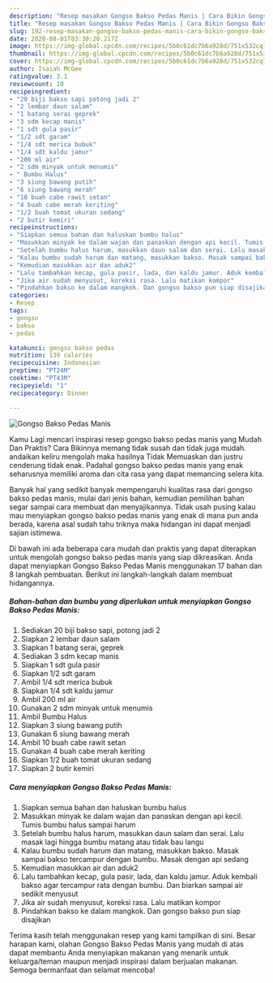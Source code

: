 ```yaml
---
description: "Resep masakan Gongso Bakso Pedas Manis | Cara Bikin Gongso Bakso Pedas Manis Yang Bisa Manjain Lidah"
title: "Resep masakan Gongso Bakso Pedas Manis | Cara Bikin Gongso Bakso Pedas Manis Yang Bisa Manjain Lidah"
slug: 192-resep-masakan-gongso-bakso-pedas-manis-cara-bikin-gongso-bakso-pedas-manis-yang-bisa-manjain-lidah
date: 2020-08-01T03:30:20.217Z
image: https://img-global.cpcdn.com/recipes/5b0c61dc7b6a928d/751x532cq70/gongso-bakso-pedas-manis-foto-resep-utama.jpg
thumbnail: https://img-global.cpcdn.com/recipes/5b0c61dc7b6a928d/751x532cq70/gongso-bakso-pedas-manis-foto-resep-utama.jpg
cover: https://img-global.cpcdn.com/recipes/5b0c61dc7b6a928d/751x532cq70/gongso-bakso-pedas-manis-foto-resep-utama.jpg
author: Isaiah McGee
ratingvalue: 3.1
reviewcount: 10
recipeingredient:
- "20 biji bakso sapi potong jadi 2"
- "2 lembar daun salam"
- "1 batang serai geprek"
- "3 sdm kecap manis"
- "1 sdt gula pasir"
- "1/2 sdt garam"
- "1/4 sdt merica bubuk"
- "1/4 sdt kaldu jamur"
- "200 ml air"
- "2 sdm minyak untuk menumis"
- " Bumbu Halus"
- "3 siung bawang putih"
- "6 siung bawang merah"
- "10 buah cabe rawit setan"
- "4 buah cabe merah keriting"
- "1/2 buah tomat ukuran sedang"
- "2 butir kemiri"
recipeinstructions:
- "Siapkan semua bahan dan haluskan bumbu halus"
- "Masukkan minyak ke dalam wajan dan panaskan dengan api kecil. Tumis bumbu halus sampai harum"
- "Setelah bumbu halus harum, masukkan daun salam dan serai. Lalu masak lagi hingga bumbu matang atau tidak bau langu"
- "Kalau bumbu sudah harum dan matang, masukkan bakso. Masak sampai bakso tercampur dengan bumbu. Masak dengan api sedang"
- "Kemudian masukkan air dan aduk2"
- "Lalu tambahkan kecap, gula pasir, lada, dan kaldu jamur. Aduk kembali bakso agar tercampur rata dengan bumbu. Dan biarkan sampai air sedikit menyusut"
- "Jika air sudah menyusut, koreksi rasa. Lalu matikan kompor"
- "Pindahkan bakso ke dalam mangkok. Dan gongso bakso pun siap disajikan"
categories:
- Resep
tags:
- gongso
- bakso
- pedas

katakunci: gongso bakso pedas 
nutrition: 139 calories
recipecuisine: Indonesian
preptime: "PT24M"
cooktime: "PT43M"
recipeyield: "1"
recipecategory: Dinner

---
```



![Gongso Bakso Pedas Manis](https://img-global.cpcdn.com/recipes/5b0c61dc7b6a928d/751x532cq70/gongso-bakso-pedas-manis-foto-resep-utama.jpg)

Kamu Lagi mencari inspirasi resep gongso bakso pedas manis yang Mudah Dan Praktis? Cara Bikinnya memang tidak susah dan tidak juga mudah. andaikan keliru mengolah maka hasilnya Tidak Memuaskan dan justru cenderung tidak enak. Padahal gongso bakso pedas manis yang enak seharusnya memiliki aroma dan cita rasa yang dapat memancing selera kita.



Banyak hal yang sedikit banyak mempengaruhi kualitas rasa dari gongso bakso pedas manis, mulai dari jenis bahan, kemudian pemilihan bahan segar sampai cara membuat dan menyajikannya. Tidak usah pusing kalau mau menyiapkan gongso bakso pedas manis yang enak di mana pun anda berada, karena asal sudah tahu triknya maka hidangan ini dapat menjadi sajian istimewa.


Di bawah ini ada beberapa cara mudah dan praktis yang dapat diterapkan untuk mengolah gongso bakso pedas manis yang siap dikreasikan. Anda dapat menyiapkan Gongso Bakso Pedas Manis menggunakan 17 bahan dan 8 langkah pembuatan. Berikut ini langkah-langkah dalam membuat hidangannya.

<!--inarticleads1-->

##### Bahan-bahan dan bumbu yang diperlukan untuk menyiapkan Gongso Bakso Pedas Manis:

1. Sediakan 20 biji bakso sapi, potong jadi 2
1. Siapkan 2 lembar daun salam
1. Siapkan 1 batang serai, geprek
1. Sediakan 3 sdm kecap manis
1. Siapkan 1 sdt gula pasir
1. Siapkan 1/2 sdt garam
1. Ambil 1/4 sdt merica bubuk
1. Siapkan 1/4 sdt kaldu jamur
1. Ambil 200 ml air
1. Gunakan 2 sdm minyak untuk menumis
1. Ambil  Bumbu Halus
1. Siapkan 3 siung bawang putih
1. Gunakan 6 siung bawang merah
1. Ambil 10 buah cabe rawit setan
1. Gunakan 4 buah cabe merah keriting
1. Siapkan 1/2 buah tomat ukuran sedang
1. Siapkan 2 butir kemiri




<!--inarticleads2-->

##### Cara menyiapkan Gongso Bakso Pedas Manis:

1. Siapkan semua bahan dan haluskan bumbu halus
1. Masukkan minyak ke dalam wajan dan panaskan dengan api kecil. Tumis bumbu halus sampai harum
1. Setelah bumbu halus harum, masukkan daun salam dan serai. Lalu masak lagi hingga bumbu matang atau tidak bau langu
1. Kalau bumbu sudah harum dan matang, masukkan bakso. Masak sampai bakso tercampur dengan bumbu. Masak dengan api sedang
1. Kemudian masukkan air dan aduk2
1. Lalu tambahkan kecap, gula pasir, lada, dan kaldu jamur. Aduk kembali bakso agar tercampur rata dengan bumbu. Dan biarkan sampai air sedikit menyusut
1. Jika air sudah menyusut, koreksi rasa. Lalu matikan kompor
1. Pindahkan bakso ke dalam mangkok. Dan gongso bakso pun siap disajikan




Terima kasih telah menggunakan resep yang kami tampilkan di sini. Besar harapan kami, olahan Gongso Bakso Pedas Manis yang mudah di atas dapat membantu Anda menyiapkan makanan yang menarik untuk keluarga/teman maupun menjadi inspirasi dalam berjualan makanan. Semoga bermanfaat dan selamat mencoba!
